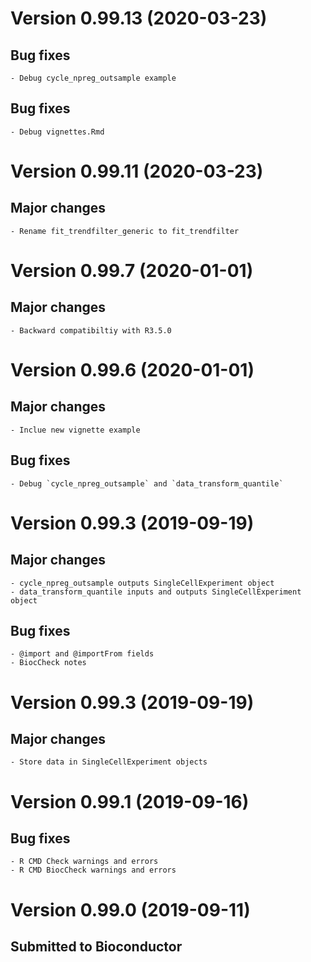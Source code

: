# Version 0.99.13 (2020-03-23)
## Bug fixes 
    - Debug cycle_npreg_outsample example

## Bug fixes 
    - Debug vignettes.Rmd

# Version 0.99.11 (2020-03-23)
## Major changes
    - Rename fit_trendfilter_generic to fit_trendfilter

# Version 0.99.7 (2020-01-01)
## Major changes
    - Backward compatibiltiy with R3.5.0

# Version 0.99.6 (2020-01-01)
## Major changes
    - Inclue new vignette example
## Bug fixes
    - Debug `cycle_npreg_outsample` and `data_transform_quantile`

# Version 0.99.3 (2019-09-19)
## Major changes
    - cycle_npreg_outsample outputs SingleCellExperiment object
    - data_transform_quantile inputs and outputs SingleCellExperiment object
## Bug fixes
    - @import and @importFrom fields
    - BiocCheck notes

# Version 0.99.3 (2019-09-19)
## Major changes
    - Store data in SingleCellExperiment objects

# Version 0.99.1 (2019-09-16)
## Bug fixes
    - R CMD Check warnings and errors
    - R CMD BiocCheck warnings and errors

# Version 0.99.0 (2019-09-11)
## Submitted to Bioconductor

